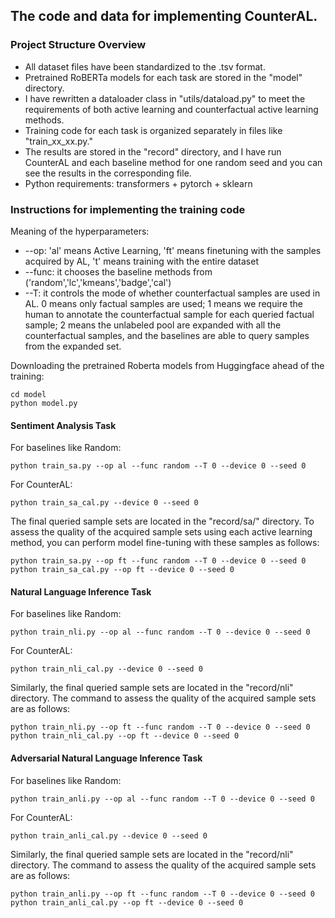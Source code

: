 ## The code and data for implementing CounterAL.

### Project Structure Overview
- All dataset files have been standardized to the .tsv format.
- Pretrained RoBERTa models for each task are stored in the "model" directory.
- I have rewritten a dataloader class in "utils/dataload.py" to meet the requirements of both active learning and counterfactual active learning methods.
- Training code for each task is organized separately in files like "train_xx_xx.py."
- The results are stored in the "record" directory, and I have run CounterAL and each baseline method for one random seed and you can see the results in the corresponding file.
- Python requirements: transformers + pytorch + sklearn

### Instructions for implementing the training code

Meaning of the hyperparameters:
- --op: 'al' means Active Learning, 'ft' means finetuning with the samples acquired by AL, 't' means training with the entire dataset
- --func: it chooses the baseline methods from ('random','lc','kmeans','badge','cal')
- --T: it controls the mode of whether counterfactual samples are used in AL. 0 means only factual samples are used; 1 means we require the human to annotate the counterfactual sample for each queried factual sample; 2 means the unlabeled pool are expanded with all the counterfactual samples, and the baselines are able to query samples from the expanded set.

Downloading the pretrained Roberta models from Huggingface ahead of the training:
```
cd model
python model.py
```

#### Sentiment Analysis Task

For baselines like Random:
```
python train_sa.py --op al --func random --T 0 --device 0 --seed 0
```
For CounterAL:
```
python train_sa_cal.py --device 0 --seed 0
```

The final queried sample sets are located in the "record/sa/" directory. To assess the quality of the acquired sample sets using each active learning method, you can perform model fine-tuning with these samples as follows:
```
python train_sa.py --op ft --func random --T 0 --device 0 --seed 0
python train_sa_cal.py --op ft --device 0 --seed 0
```

#### Natural Language Inference Task
For baselines like Random:
```
python train_nli.py --op al --func random --T 0 --device 0 --seed 0
```
For CounterAL:
```
python train_nli_cal.py --device 0 --seed 0
```

Similarly, the final queried sample sets are located in the "record/nli" directory. The command to assess the quality of the acquired sample sets are as follows:
```
python train_nli.py --op ft --func random --T 0 --device 0 --seed 0
python train_nli_cal.py --op ft --device 0 --seed 0
```


#### Adversarial Natural Language Inference Task
For baselines like Random:
```
python train_anli.py --op al --func random --T 0 --device 0 --seed 0
```
For CounterAL:
```
python train_anli_cal.py --device 0 --seed 0
```

Similarly, the final queried sample sets are located in the "record/nli" directory. The command to assess the quality of the acquired sample sets are as follows:
```
python train_anli.py --op ft --func random --T 0 --device 0 --seed 0
python train_anli_cal.py --op ft --device 0 --seed 0
```
